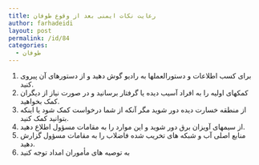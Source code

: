 ```yaml
---
title: رعایت نکات ایمنی بعد از وقوع طوفان
author: farhadeidi
layout: post
permalink: /id/84
categories:
  - طوفان
---
```

  1. برای کسب اطلاعات و دستورالعملها به رادیو گوش دهید و از دستورهای آن پیروی کنید.
  2. کمکهای اولیه را به افراد آسیب دیده یا گرفتار برسانید و در صورت نیاز از دیگران کمک بخواهید.
  3. از منطقه خسارت دیده دور شوید مگر آنکه از شما درخواست کمک شود یا اینکه بتوانید کمک کنید.
  4. از سیمهای آویزان برق دور شوید و این موارد را به مقامات مسؤول اطلاع دهید.
  5. منابع اصلی آب و شبکه های تخریب شده فاضلاب را به مقامات مسؤول گزارش دهید.
  6. به توصیه های مأموران امداد توجه کنید